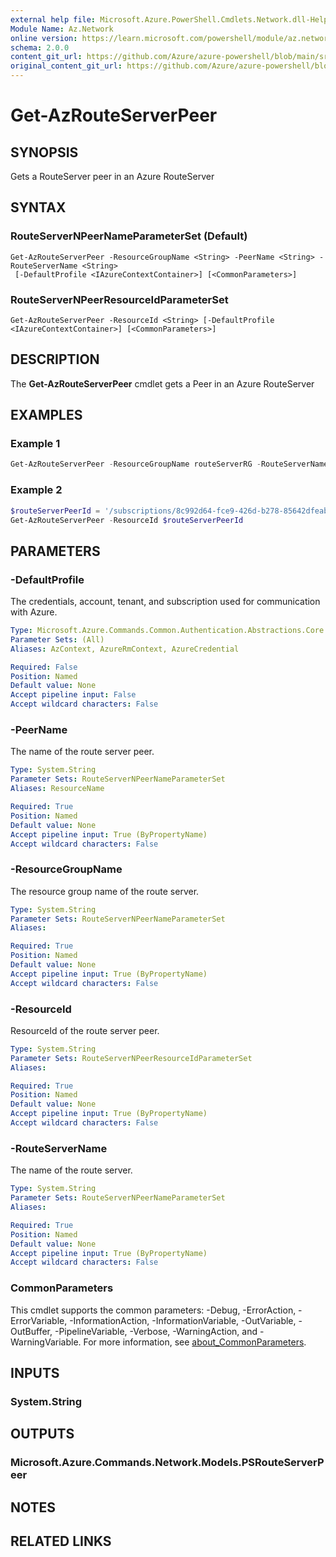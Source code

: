 ```yaml
---
external help file: Microsoft.Azure.PowerShell.Cmdlets.Network.dll-Help.xml
Module Name: Az.Network
online version: https://learn.microsoft.com/powershell/module/az.network/get-azrouteserverpeer
schema: 2.0.0
content_git_url: https://github.com/Azure/azure-powershell/blob/main/src/Network/Network/help/Get-AzRouteServerPeer.md
original_content_git_url: https://github.com/Azure/azure-powershell/blob/main/src/Network/Network/help/Get-AzRouteServerPeer.md
---
```


# Get-AzRouteServerPeer

## SYNOPSIS
Gets a RouteServer peer in an Azure RouteServer

## SYNTAX

### RouteServerNPeerNameParameterSet (Default)
```
Get-AzRouteServerPeer -ResourceGroupName <String> -PeerName <String> -RouteServerName <String>
 [-DefaultProfile <IAzureContextContainer>] [<CommonParameters>]
```

### RouteServerNPeerResourceIdParameterSet
```
Get-AzRouteServerPeer -ResourceId <String> [-DefaultProfile <IAzureContextContainer>] [<CommonParameters>]
```

## DESCRIPTION
The **Get-AzRouteServerPeer** cmdlet gets a Peer in an Azure RouteServer

## EXAMPLES

### Example 1
```powershell
Get-AzRouteServerPeer -ResourceGroupName routeServerRG -RouteServerName routeServer -PeerName peer
```

### Example 2
```powershell
$routeServerPeerId = '/subscriptions/8c992d64-fce9-426d-b278-85642dfeab03/resourceGroups/routeServerRG/providers/Microsoft.Network/virtualHubs/routeServer/bgpConnections/peer'
Get-AzRouteServerPeer -ResourceId $routeServerPeerId
```

## PARAMETERS

### -DefaultProfile
The credentials, account, tenant, and subscription used for communication with Azure.

```yaml
Type: Microsoft.Azure.Commands.Common.Authentication.Abstractions.Core.IAzureContextContainer
Parameter Sets: (All)
Aliases: AzContext, AzureRmContext, AzureCredential

Required: False
Position: Named
Default value: None
Accept pipeline input: False
Accept wildcard characters: False
```

### -PeerName
The name of the route server peer.

```yaml
Type: System.String
Parameter Sets: RouteServerNPeerNameParameterSet
Aliases: ResourceName

Required: True
Position: Named
Default value: None
Accept pipeline input: True (ByPropertyName)
Accept wildcard characters: False
```

### -ResourceGroupName
The resource group name of the route server.

```yaml
Type: System.String
Parameter Sets: RouteServerNPeerNameParameterSet
Aliases:

Required: True
Position: Named
Default value: None
Accept pipeline input: True (ByPropertyName)
Accept wildcard characters: False
```

### -ResourceId
ResourceId of the route server peer.

```yaml
Type: System.String
Parameter Sets: RouteServerNPeerResourceIdParameterSet
Aliases:

Required: True
Position: Named
Default value: None
Accept pipeline input: True (ByPropertyName)
Accept wildcard characters: False
```

### -RouteServerName
The name of the route server.

```yaml
Type: System.String
Parameter Sets: RouteServerNPeerNameParameterSet
Aliases:

Required: True
Position: Named
Default value: None
Accept pipeline input: True (ByPropertyName)
Accept wildcard characters: False
```

### CommonParameters
This cmdlet supports the common parameters: -Debug, -ErrorAction, -ErrorVariable, -InformationAction, -InformationVariable, -OutVariable, -OutBuffer, -PipelineVariable, -Verbose, -WarningAction, and -WarningVariable. For more information, see [about_CommonParameters](http://go.microsoft.com/fwlink/?LinkID=113216).

## INPUTS

### System.String

## OUTPUTS

### Microsoft.Azure.Commands.Network.Models.PSRouteServerPeer

## NOTES

## RELATED LINKS
